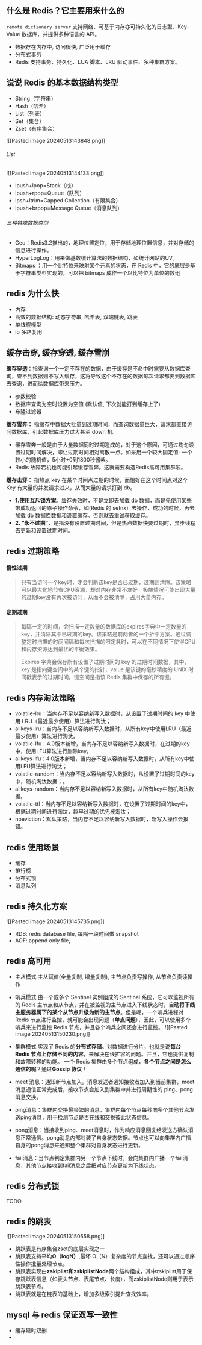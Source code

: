 ## 什么是 Redis？它主要用来什么的
`remote dictionary server`
支持网络、可基于内存亦可持久化的日志型、Key-Value 数据库，并提供多种语言的 API。

- 数据存在内存中, 访问很快, 广泛用于缓存
- 分布式事务
- Redis 支持事务、持久化、LUA 脚本、LRU 驱动事件、多种集群方案。

## 说说 Redis 的基本数据结构类型
- String（字符串）
- Hash（哈希）
- List（列表）
- Set（集合）
- Zset（有序集合）

![[Pasted image 20240513143848.png]]

###### List
![[Pasted image 20240513144133.png]]
- lpush+lpop=Stack（栈）
- lpush+rpop=Queue（队列）
- lpsh+ltrim=Capped Collection（有限集合）
- lpush+brpop=Message Queue（消息队列）


###### 三种特殊数据类型
- Geo：Redis3.2推出的，地理位置定位，用于存储地理位置信息，并对存储的信息进行操作。
- HyperLogLog：用来做基数统计算法的数据结构，如统计网站的UV。
- Bitmaps ：用一个比特位来映射某个元素的状态，在 Redis 中，它的底层是基于字符串类型实现的，可以把 bitmaps 成作一个以比特位为单位的数组



## redis 为什么快
- 内存
- 高效的数据结构: 动态字符串, 哈希表, 双端链表, 跳表
- 单线程模型
- io 多路复用

## 缓存击穿, 缓存穿透, 缓存雪崩

**缓存穿透**：指查询一个一定不存在的数据，由于缓存是不命中时需要从数据库查询，查不到数据则不写入缓存，这将导致这个不存在的数据每次请求都要到数据库去查询，进而给数据库带来压力。

- 参数校验
- 数据库查询为空时设置为空值 (默认值, 下次就能打到缓存上了)
- 布隆过滤器


**缓存雪奔：** 指缓存中数据大批量到过期时间，而查询数据量巨大，请求都直接访问数据库，引起数据库压力过大甚至 down 机。

- 缓存雪奔一般是由于大量数据同时过期造成的，对于这个原因，可通过均匀设置过期时间解决，即让过期时间相对离散一点。如采用一个较大固定值+一个较小的随机值，5小时+0到1800秒酱紫。
- Redis 故障宕机也可能引起缓存雪奔。这就需要构造Redis高可用集群啦。


**缓存击穿：** 指热点 key 在某个时间点过期的时候，而恰好在这个时间点对这个 Key 有大量的并发请求过来，从而大量的请求打到 db。
- **1.使用互斥锁方案**。缓存失效时，不是立即去加载 db 数据，而是先使用某些带成功返回的原子操作命令，如(Redis 的 setnx）去操作，成功的时候，再去加载 db 数据库数据和设置缓存。否则就去重试获取缓存。
- **2. “永不过期”**，是指没有设置过期时间，但是热点数据快要过期时，异步线程去更新和设置过期时间。


## redis 过期策略
#### 惰性过期

> 只有当访问一个key时，才会判断该key是否已过期，过期则清除。该策略可以最大化地节省CPU资源，却对内存非常不友好。极端情况可能出现大量的过期key没有再次被访问，从而不会被清除，占用大量内存。

#### 定期过期

> 每隔一定的时间，会扫描一定数量的数据库的expires字典中一定数量的key，并清除其中已过期的key。该策略是前两者的一个折中方案。通过调整定时扫描的时间间隔和每次扫描的限定耗时，可以在不同情况下使得CPU和内存资源达到最优的平衡效果。
> 
> Expires 字典会保存所有设置了过期时间的 key 的过期时间数据，其中，key 是指向键空间中的某个键的指针，value 是该键的毫秒精度的 UNIX 时间戳表示的过期时间。键空间是指该 Redis 集群中保存的所有键。


## redis 内存淘汰策略
- volatile-lru：当内存不足以容纳新写入数据时，从设置了过期时间的 key 中使用 LRU（最近最少使用）算法进行淘汰；
- allkeys-lru：当内存不足以容纳新写入数据时，从所有key中使用LRU（最近最少使用）算法进行淘汰。
- volatile-lfu：4.0版本新增，当内存不足以容纳新写入数据时，在过期的key中，使用LFU算法进行删除key。
- allkeys-lfu：4.0版本新增，当内存不足以容纳新写入数据时，从所有key中使用LFU算法进行淘汰；
- volatile-random：当内存不足以容纳新写入数据时，从设置了过期时间的key中，随机淘汰数据；。
- allkeys-random：当内存不足以容纳新写入数据时，从所有key中随机淘汰数据。
- volatile-ttl：当内存不足以容纳新写入数据时，在设置了过期时间的key中，根据过期时间进行淘汰，越早过期的优先被淘汰；
- noeviction：默认策略，当内存不足以容纳新写入数据时，新写入操作会报错。


## redis 使用场景
- 缓存
- 排行榜
- 分布式锁
- 消息队列

## redis 持久化方案
![[Pasted image 20240513145735.png]]

- RDB: redis database file, 每隔一段时间做 snapshot 
- AOF: append only file, 

## redis 高可用
- 主从模式
主从赋值(全量复制, 增量复制), 主节点负责写操作, 从节点负责读操作


- 哨兵模式
由一个或多个 Sentinel 实例组成的 Sentinel 系统，它可以监视所有的 Redis 主节点和从节点，并在被监视的主节点进入下线状态时，**自动将下线主服务器属下的某个从节点升级为新的主节点**。但是呢，一个哨兵进程对 Redis 节点进行监控，就可能会出现问题（**单点问题**），因此，可以使用多个哨兵来进行监控 Redis 节点，并且各个哨兵之间还会进行监控。
![[Pasted image 20240513150230.png]]

- 集群模式
实现了 Redis 的**分布式存储**。对数据进行分片，也就是说**每台 Redis 节点上存储不同的内容**，来解决在线扩容的问题。并且，它也提供复制和故障转移的功能。
一个 Redis 集群由多个节点组成，**各个节点之间是怎么通信的呢**？通过**Gossip 协议**！

- meet 消息：通知新节点加入。消息发送者通知接收者加入到当前集群，meet 消息通信正常完成后，接收节点会加入到集群中并进行周期性的 ping、pong 消息交换。
- ping消息：集群内交换最频繁的消息，集群内每个节点每秒向多个其他节点发送ping消息，用于检测节点是否在线和交换彼此状态信息。
- pong消息：当接收到ping、meet消息时，作为响应消息回复给发送方确认消息正常通信。pong消息内部封装了自身状态数据。节点也可以向集群内广播自身的pong消息来通知整个集群对自身状态进行更新。
- fail消息：当节点判定集群内另一个节点下线时，会向集群内广播一个fail消息，其他节点接收到fail消息之后把对应节点更新为下线状态。


## redis 分布式锁
TODO

## redis 的跳表
![[Pasted image 20240513150558.png]]

- 跳跃表是有序集合zset的底层实现之一
- 跳跃表支持平均**O（logN）**,最坏 O（N）复杂度的节点查找，还可以通过顺序性操作批量处理节点。
- 跳跃表实现由**zskiplist和zskiplistNode**两个结构组成，其中zskiplist用于保存跳跃表信息（如表头节点、表尾节点、长度），而zskiplistNode则用于表示跳跃表节点。
- 跳跃表就是在链表的基础上，增加多级索引提升查找效率。


## mysql 与 redis 保证双写一致性
- 缓存延时双删
- 